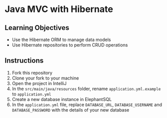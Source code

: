 # Java MVC with Hibernate

## Learning Objectives
- Use the Hibernate ORM to manage data models
- Use Hibernate repositories to perform CRUD operations

## Instructions

1. Fork this repository
2. Clone your fork to your machine
3. Open the project in IntelliJ
4. In the `src/main/java/resources` folder, rename `application.yml.example` to `application.yml`
5. Create a new database instance in ElephantSQL
6. In the `application.yml` file, replace `DATABASE_URL`, `DATABASE_USERNAME` and `DATABASE_PASSWORD` with the details of your new database
